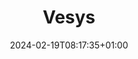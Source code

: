 ---
weight: 999
title: "Vesys"
description: ""
icon: "article"
date: "2024-02-19T08:17:35+01:00"
lastmod: "2024-02-19T08:17:35+01:00"
draft: false
toc: true
---